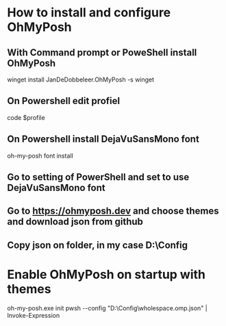 # How to install and configure OhMyPosh
## With Command prompt or PoweShell install OhMyPosh
winget install JanDeDobbeleer.OhMyPosh -s winget

## On Powershell edit profiel
code $profile

## On Powershell install DejaVuSansMono font
oh-my-posh font install

## Go to setting of PowerShell and set to use DejaVuSansMono font

## Go to https://ohmyposh.dev and choose themes and download json from github
## Copy json on folder, in my case D:\Config

# Enable OhMyPosh on startup with themes
oh-my-posh.exe init pwsh --config "D:\Config\wholespace.omp.json" | Invoke-Expression